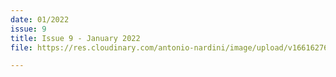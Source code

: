 ```yaml
---
date: 01/2022
issue: 9
title: Issue 9 - January 2022
file: https://res.cloudinary.com/antonio-nardini/image/upload/v1661627635/Upton%20Times/Issue_9_Upton_February_2022_Upton_Times_A4_web_oppsuh.pdf

---
```

